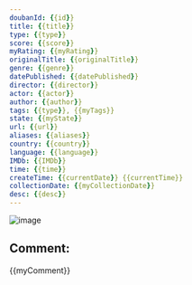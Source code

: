 ```yaml
---
doubanId: {{id}}
title: {{title}}
type: {{type}}
score: {{score}}
myRating: {{myRating}}
originalTitle: {{originalTitle}}
genre: {{genre}}
datePublished: {{datePublished}}
director: {{director}}
actor: {{actor}}
author: {{author}}
tags: {{type}}, {{myTags}}
state: {{myState}}
url: {{url}}
aliases: {{aliases}}
country: {{country}}
language: {{language}}
IMDb: {{IMDb}}
time: {{time}}
createTime: {{currentDate}} {{currentTime}}
collectionDate: {{myCollectionDate}}
desc: {{desc}}
---
```


![image]({{image}})

Comment: 
---
{{myComment}}
